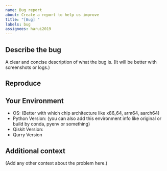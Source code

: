 ```yaml
---
name: Bug report
about: Create a report to help us improve
title: "[Bug] "
labels: bug
assignees: harui2019
---
```


## Describe the bug

A clear and concise description of what the bug is.
(It will be better with screenshots or logs.)

## Reproduce

## Your Environment

- OS:
  (Better with which chip architecture like x86_64, arm64, aarch64)
- Python Version:
  (you can also add this environment info like original or build by conda, pyenv or something)
- Qiskit Version:
- Qurry Version

## Additional context

(Add any other context about the problem here.)
